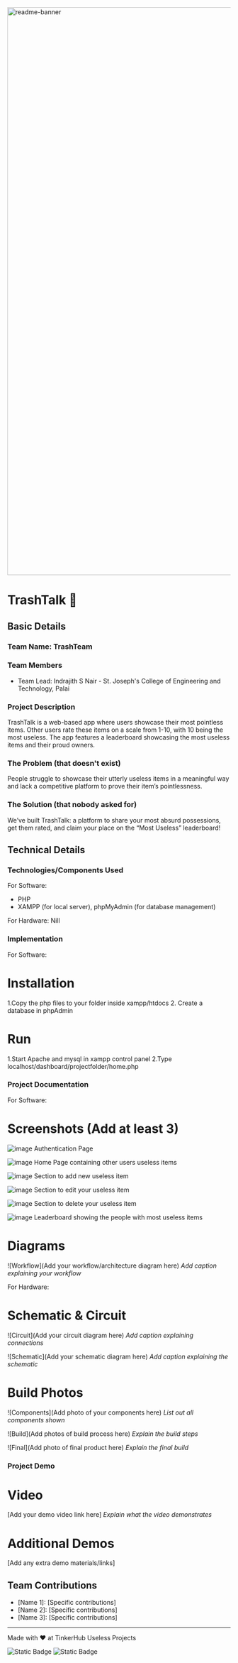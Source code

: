 <img width="1280" alt="readme-banner" src="https://github.com/user-attachments/assets/35332e92-44cb-425b-9dff-27bcf1023c6c">

# TrashTalk 🎯


## Basic Details
### Team Name: TrashTeam


### Team Members
- Team Lead: Indrajith S Nair - St. Joseph's College of Engineering and Technology, Palai

### Project Description
TrashTalk is a web-based app where users showcase their most pointless items. Other users rate these items on a scale from 1-10, with 10 being the most useless. The app features a leaderboard showcasing the most useless items and their proud owners.

### The Problem (that doesn't exist)
People struggle to showcase their utterly useless items in a meaningful way and lack a competitive platform to prove their item’s pointlessness.

### The Solution (that nobody asked for)
We’ve built TrashTalk: a platform to share your most absurd possessions, get them rated, and claim your place on the “Most Useless” leaderboard!

## Technical Details
### Technologies/Components Used
For Software:
- PHP
- XAMPP (for local server), phpMyAdmin (for database management)

For Hardware:
Nill

### Implementation
For Software:
# Installation
1.Copy the php files to your folder inside xampp/htdocs 
2. Create a database in phpAdmin
# Run
1.Start Apache and mysql in xampp control panel
2.Type localhost/dashboard/projectfolder/home.php

### Project Documentation
For Software:

# Screenshots (Add at least 3)
![image](https://github.com/user-attachments/assets/e6bc2c6c-fe79-4dee-82a1-0e3a5270858b)
Authentication Page

![image](https://github.com/user-attachments/assets/ed572919-084a-4c29-994a-1621a81b1eaf)
Home Page containing other users useless items

![image](https://github.com/user-attachments/assets/965b5bb8-b315-40de-b3f2-39db7430b75f)
Section to add new useless item

![image](https://github.com/user-attachments/assets/c3542267-feb9-4b13-b186-1b44a4db1a76)
Section to edit your useless item

![image](https://github.com/user-attachments/assets/3a38e2c7-f180-4ebe-b3a5-bc9140c71d1c)
Section to delete your useless item

![image](https://github.com/user-attachments/assets/7d3ce737-905e-4e38-acb8-36c6fa4b240a)
Leaderboard showing the people with most useless items

# Diagrams
![Workflow](Add your workflow/architecture diagram here)
*Add caption explaining your workflow*

For Hardware:

# Schematic & Circuit
![Circuit](Add your circuit diagram here)
*Add caption explaining connections*

![Schematic](Add your schematic diagram here)
*Add caption explaining the schematic*

# Build Photos
![Components](Add photo of your components here)
*List out all components shown*

![Build](Add photos of build process here)
*Explain the build steps*

![Final](Add photo of final product here)
*Explain the final build*

### Project Demo
# Video
[Add your demo video link here]
*Explain what the video demonstrates*

# Additional Demos
[Add any extra demo materials/links]

## Team Contributions
- [Name 1]: [Specific contributions]
- [Name 2]: [Specific contributions]
- [Name 3]: [Specific contributions]

---
Made with ❤️ at TinkerHub Useless Projects 

![Static Badge](https://img.shields.io/badge/TinkerHub-24?color=%23000000&link=https%3A%2F%2Fwww.tinkerhub.org%2F)
![Static Badge](https://img.shields.io/badge/UselessProject--24-24?link=https%3A%2F%2Fwww.tinkerhub.org%2Fevents%2FQ2Q1TQKX6Q%2FUseless%2520Projects)


